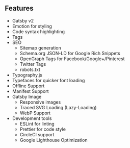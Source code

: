 ## Features

- Gatsby v2
- Emotion for styling
- Code syntax highlighting
- Tags
- SEO
  - Sitemap generation
  - Schema.org JSON-LD for Google Rich Snippets
  - OpenGraph Tags for Facebook/Google+/Pinterest
  - Twitter Tags
  - robots.txt
- Typography.js
- Typefaces for quicker font loading
- Offline Support
- Manifest Support
- Gatsby Image
  - Responsive images
  - Traced SVG Loading (Lazy-Loading)
  - WebP Support
- Development tools
  - ESLint for linting
  - Prettier for code style
  - CircleCI support
  - Google Lighthouse Optimization